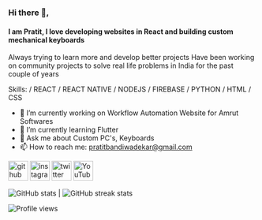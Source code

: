 ### Hi there 👋,  
#### I am Pratit, I love developing websites in React  and building custom mechanical keyboards
Always trying to learn more and develop better projects
Have been working on community projects to solve real life problems in India for the past couple of years

Skills:  / REACT / REACT NATIVE / NODEJS / FIREBASE / PYTHON / HTML / CSS

- 🔭 I’m currently working on Workflow Automation Website for Amrut Softwares 
- 🌱 I’m currently learning Flutter 
- 💬 Ask me about Custom PC's, Keyboards 
- 📫 How to reach me: pratitbandiwadekar@gmail.com 


[<img src='https://cdn.jsdelivr.net/npm/simple-icons@3.0.1/icons/github.svg' alt='github' height='40'>](https://github.com/Pratit23)  [<img src='https://cdn.jsdelivr.net/npm/simple-icons@3.0.1/icons/instagram.svg' alt='instagram' height='40'>](https://www.instagram.com/https://www.instagram.com/pratit2323//)  [<img src='https://cdn.jsdelivr.net/npm/simple-icons@3.0.1/icons/twitter.svg' alt='twitter' height='40'>](https://twitter.com/https://twitter.com/pratit2323)  [<img src='https://cdn.jsdelivr.net/npm/simple-icons@3.0.1/icons/youtube.svg' alt='YouTube' height='40'>](https://www.youtube.com/channel/https://www.youtube.com/channel/UC9RRQJgEiGi_m8jMB-Zsuqw)  

![GitHub stats](https://github-readme-stats.vercel.app/api?username=Pratit23&s&theme=tokyonight&show_icons=true) | ![GitHub streak stats](https://github-readme-streak-stats.herokuapp.com/?user=Pratit23&theme=blue-green)  

![Profile views](https://gpvc.arturio.dev/Pratit23)    
